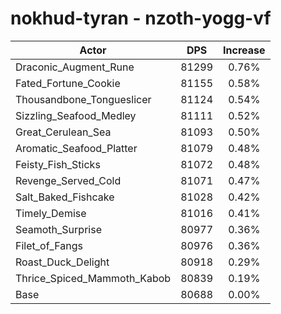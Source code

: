 # nokhud-tyran - nzoth-yogg-vf
| Actor | DPS | Increase |
|---|:---:|:---:|
|Draconic_Augment_Rune|81299|0.76%|
|Fated_Fortune_Cookie|81155|0.58%|
|Thousandbone_Tongueslicer|81124|0.54%|
|Sizzling_Seafood_Medley|81111|0.52%|
|Great_Cerulean_Sea|81093|0.50%|
|Aromatic_Seafood_Platter|81079|0.48%|
|Feisty_Fish_Sticks|81072|0.48%|
|Revenge_Served_Cold|81071|0.47%|
|Salt_Baked_Fishcake|81028|0.42%|
|Timely_Demise|81016|0.41%|
|Seamoth_Surprise|80977|0.36%|
|Filet_of_Fangs|80976|0.36%|
|Roast_Duck_Delight|80918|0.29%|
|Thrice_Spiced_Mammoth_Kabob|80839|0.19%|
|Base|80688|0.00%|
